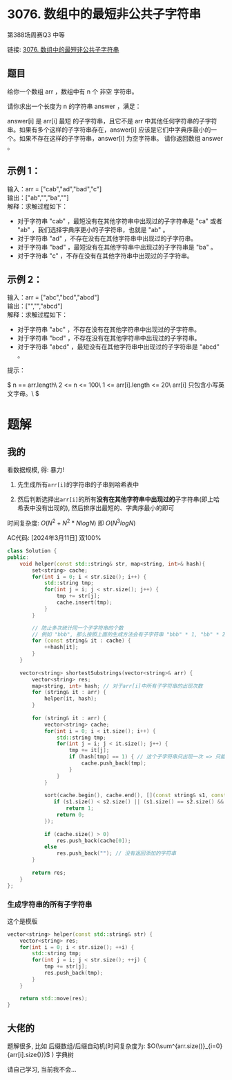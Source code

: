 # 3076. 数组中的最短非公共子字符串
第388场周赛Q3 中等

链接: [3076. 数组中的最短非公共子字符串](https://leetcode.cn/problems/shortest-uncommon-substring-in-an-array/description/)

## 题目

给你一个数组 arr ，数组中有 n 个 非空 字符串。

请你求出一个长度为 n 的字符串 answer ，满足：

answer[i] 是 arr[i] 最短 的子字符串，且它不是 arr 中其他任何字符串的子字符串。如果有多个这样的子字符串存在，answer[i] 应该是它们中字典序最小的一个。如果不存在这样的子字符串，answer[i] 为空字符串。
请你返回数组 answer 。

## 示例 1：

输入：arr = ["cab","ad","bad","c"]<br>
输出：["ab","","ba",""]<br>
解释：求解过程如下：
- 对于字符串 "cab" ，最短没有在其他字符串中出现过的子字符串是 "ca" 或者 "ab" ，我们选择字典序更小的子字符串，也就是 "ab" 。
- 对于字符串 "ad" ，不存在没有在其他字符串中出现过的子字符串。
- 对于字符串 "bad" ，最短没有在其他字符串中出现过的子字符串是 "ba" 。
- 对于字符串 "c" ，不存在没有在其他字符串中出现过的子字符串。

## 示例 2：

输入：arr = ["abc","bcd","abcd"]<br>
输出：["","","abcd"]<br>
解释：求解过程如下：
- 对于字符串 "abc" ，不存在没有在其他字符串中出现过的子字符串。
- 对于字符串 "bcd" ，不存在没有在其他字符串中出现过的子字符串。
- 对于字符串 "abcd" ，最短没有在其他字符串中出现过的子字符串是 "abcd" 。
 

提示：

$
n == arr.length\\
2 <= n <= 100\\
1 <= arr[i].length <= 20\\
arr[i] 只包含小写英文字母。\\
$

# 题解
## 我的
看数据规模, 得: 暴力!

1. 先生成所有`arr[i]`的字符串的子串到哈希表中

2. 然后判断选择出`arr[i]`的所有**没有在其他字符串中出现过的**子字符串(即上哈希表中没有出现的), 然后排序出最短的、字典序最小的即可

时间复杂度: $O(N^2+N^2*NlogN)$ 即 $O(N^3logN)$

AC代码: [2024年3月11日] 双100%
```C++
class Solution {
public:
    void helper(const std::string& str, map<string, int>& hash){
        set<string> cache;
        for(int i = 0; i < str.size(); i++) {
            std::string tmp;
            for(int j = i; j < str.size(); j++) {
                tmp += str[j];
                cache.insert(tmp);
            }
        }

        // 防止多次统计同一个子字符串的个数
        // 例如 "bbb", 那么按照上面的生成方法会有子字符串 "bbb" * 1, "bb" * 2, "b" * 3
        for (const string& it : cache) {
            ++hash[it];
        }
    }
    
    vector<string> shortestSubstrings(vector<string>& arr) {
        vector<string> res;
        map<string, int> hash; // 对于arr[i]中所有子字符串的出现次数
        for (string& it : arr) {
            helper(it, hash);
        }
        
        for (string& it : arr) {
            vector<string> cache;
            for(int i = 0; i < it.size(); i++) {
                std::string tmp;
                for(int j = i; j < it.size(); j++) {
                    tmp += it[j];
                    if (hash[tmp] == 1) { // 这个子字符串只出现一次 => 只能是本arr[i]中出现的
                        cache.push_back(tmp);
                    }
                }
            }
            
            sort(cache.begin(), cache.end(), [](const string& s1, const string& s2) {
               if (s1.size() < s2.size() || (s1.size() == s2.size() && s1 < s2))
                   return 1;
                return 0;
            });
            
            if (cache.size() > 0)
                res.push_back(cache[0]);
            else
                res.push_back(""); // 没有返回添加的字符串
        }
        
        return res;
    }
};
```

### 生成字符串的所有子字符串

这个是模版
```C++
vector<string> helper(const std::string& str) {
    vector<string> res;
    for(int i = 0; i < str.size(); ++i) {
        std::string tmp;
        for(int j = i; j < str.size(); ++j) {
            tmp += str[j];
            res.push_back(tmp);
        }
    }

    return std::move(res);
}
```


## 大佬的
题解很多, 比如 后缀数组/后缀自动机(时间复杂度为: $O(\sum^{arr.size()}_{i=0}{arr[i].size()})$ ) 字典树

请自己学习, 当前我不会...